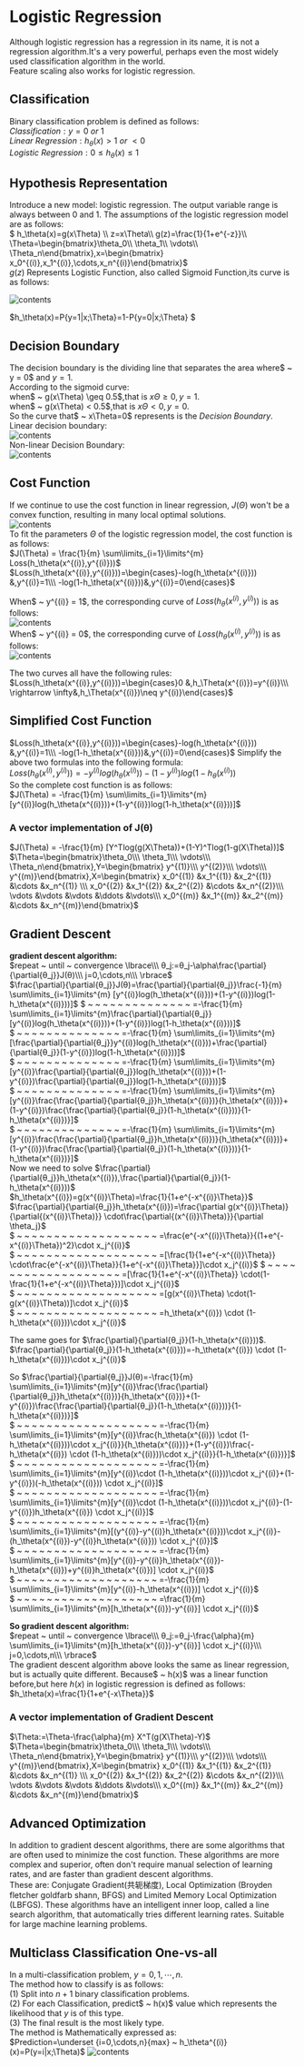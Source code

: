 # Logistic Regression
Although logistic regression has a regression in its name, it is not a regression algorithm.It's a very powerful, perhaps even the most widely used classification algorithm in the world.  
Feature scaling also works for logistic regression.
## Classification
Binary classification problem is defined as follows:  
$Classification: y = 0 ~ or ~ 1$   
$Linear ~ Regression:h_\theta(x) >1 ~ or ~ <0$  
$Logistic ~ Regression: 0 \leq h_\theta(x) \leq1$
## Hypothesis Representation
Introduce a new model: logistic regression. The output variable range is always between 0 and 1. The assumptions of the logistic regression model are as follows:  
$ h_\theta(x)=g(x\Theta) \\\ z=x\Theta\\\ g(z)=\frac{1}{1+e^{-z}}\\\ \Theta=\begin{bmatrix}\theta_0\\\ \theta_1\\\ \vdots\\\ \Theta_n\end{bmatrix},x=\begin{bmatrix} x_0^{(i)},x_1^{(i)},\cdots,x_n^{(i)}\end{bmatrix}$  
$g(z)$ Represents Logistic Function, also called Sigmoid Function,its curve is as follows:  
  
![contents]() 

$h_\theta(x)=P\{y=1|x;\Theta\}=1-P\{y=0|x;\Theta\} $
## Decision Boundary
The decision boundary is the dividing line that separates the area where$ ~ y = 0$ and $y = 1$.  
According to the sigmoid curve:  
when$ ~ g(x\Theta) \geq 0.5$,that is $x\Theta \geq 0,y=1.$  
when$ ~ g(x\Theta) < 0.5$,that is $x\Theta < 0,y=0.$  
So the curve that$ ~ x\Theta=0$ represents is the $Decision ~ Boundary$.   
Linear decision boundary:  
![contents]()  
Non-linear Decision Boundary:  
![contents]()  
## Cost Function
If we continue to use the cost function in linear regression, $J(\Theta)$ won't be a convex function, resulting in many local optimal solutions.  
![contents]()    
To fit the parameters $\Theta$ of the logistic regression model, the cost function is as follows:  
$J(\Theta) = \frac{1}{m} \sum\limits_{i=1}\limits^{m} Loss(h_\theta(x^{(i)},y^{(i)}))$  
$Loss(h_\theta(x^{(i)},y^{(i)}))=\begin{cases}-log(h_\theta(x^{(i)}))  &,y^{(i)}=1\\\ -log(1-h_\theta(x^{(i)}))&,y^{(i)}=0\end{cases}$  
  
When$ ~ y^{(i)} = 1$, the corresponding curve of $Loss(h_\theta(x^{(i)},y^{(i)}))$ is as follows:  
![contents]()  
When$ ~ y^{(i)} = 0$, the corresponding curve of $Loss(h_\theta(x^{(i)},y^{(i)}))$ is as follows:  
![contents]()  

The two curves all have the following rules:  
$Loss(h_\theta(x^{(i)},y^{(i)}))=\begin{cases}0  &,h_\Theta(x^{(i)})=y^{(i)}\\\ \rightarrow \infty&,h_\Theta(x^{(i)})\neq y^{(i)}\end{cases}$
## Simplified Cost Function
$Loss(h_\theta(x^{(i)},y^{(i)}))=\begin{cases}-log(h_\theta(x^{(i)}))  &,y^{(i)}=1\\\ -log(1-h_\theta(x^{(i)}))&,y^{(i)}=0\end{cases}$
Simplify the above two formulas into the following formula:  
$Loss(h_\theta(x^{(i)},y^{(i)}))=-y^{(i)}log(h_\theta(x^{(i)}))-(1-y^{(i)})log(1-h_\theta(x^{(i)}))$  
So the complete cost function is as follows:  
$J(\Theta) = -\frac{1}{m} \sum\limits_{i=1}\limits^{m} [y^{(i)}log(h_\theta(x^{(i)}))+(1-y^{(i)})log(1-h_\theta(x^{(i)}))]$
###  A vector implementation of J(θ)
$J(\Theta) = -\frac{1}{m} [Y^Tlog(g(X\Theta))+(1-Y)^Tlog(1-g(X\Theta))]$  
$\Theta=\begin{bmatrix}\theta_0\\\ \theta_1\\\ \vdots\\\ \Theta_n\end{bmatrix},Y=\begin{bmatrix} y^{(1)}\\\ y^{(2)}\\\ \vdots\\\ y^{(m)}\end{bmatrix},X=\begin{bmatrix} x_0^{(1)} &x_1^{(1)} &x_2^{(1)} &\cdots &x_n^{(1)} \\\ x_0^{(2)} &x_1^{(2)} &x_2^{(2)} &\cdots &x_n^{(2)}\\\ \vdots &\vdots &\vdots &\ddots &\vdots\\\ x_0^{(m)} &x_1^{(m)} &x_2^{(m)} &\cdots &x_n^{(m)}\end{bmatrix}$  
## Gradient Descent
**gradient descent algorithm:**  
$repeat ~ until ~ convergence \lbrace\\\ θ_j:=θ_j-\alpha\frac{\partial}{\partial{θ_j}}J(θ)\\\ j=0,\cdots,n\\\ \rbrace$   
$\frac{\partial}{\partial{θ_j}}J(θ)=\frac{\partial}{\partial{θ_j}}\frac{-1}{m} \sum\limits_{i=1}\limits^{m} [y^{(i)}log(h_\theta(x^{(i)}))+(1-y^{(i)})log(1-h_\theta(x^{(i)}))]$
$ ~ ~ ~ ~ ~ ~ ~ ~ ~ ~ ~ ~ ~ ~ =-\frac{1}{m} \sum\limits_{i=1}\limits^{m}\frac{\partial}{\partial{θ_j}}[y^{(i)}log(h_\theta(x^{(i)}))+(1-y^{(i)})log(1-h_\theta(x^{(i)}))]$  
$ ~ ~ ~ ~ ~ ~ ~ ~ ~ ~ ~ ~ ~ ~ =-\frac{1}{m} \sum\limits_{i=1}\limits^{m}[\frac{\partial}{\partial{θ_j}}y^{(i)}log(h_\theta(x^{(i)}))+\frac{\partial}{\partial{θ_j}}(1-y^{(i)})log(1-h_\theta(x^{(i)}))]$  
$ ~ ~ ~ ~ ~ ~ ~ ~ ~ ~ ~ ~ ~ ~ =-\frac{1}{m} \sum\limits_{i=1}\limits^{m}[y^{(i)}\frac{\partial}{\partial{θ_j}}log(h_\theta(x^{(i)}))+(1-y^{(i)})\frac{\partial}{\partial{θ_j}}log(1-h_\theta(x^{(i)}))]$   
$ ~ ~ ~ ~ ~ ~ ~ ~ ~ ~ ~ ~ ~ ~ =-\frac{1}{m} \sum\limits_{i=1}\limits^{m}[y^{(i)}\frac{\frac{\partial}{\partial{θ_j}}h_\theta(x^{(i)})}{h_\theta(x^{(i)})}+(1-y^{(i)})\frac{\frac{\partial}{\partial{θ_j}}(1-h_\theta(x^{(i)}))}{1-h_\theta(x^{(i)})}]$   
$ ~ ~ ~ ~ ~ ~ ~ ~ ~ ~ ~ ~ ~ ~ =-\frac{1}{m} \sum\limits_{i=1}\limits^{m}[y^{(i)}\frac{\frac{\partial}{\partial{θ_j}}h_\theta(x^{(i)})}{h_\theta(x^{(i)})}+(1-y^{(i)})\frac{\frac{\partial}{\partial{θ_j}}(1-h_\theta(x^{(i)}))}{1-h_\theta(x^{(i)})}]$  
Now we need to solve $\frac{\partial}{\partial{θ_j}}h_\theta(x^{(i)}),\frac{\partial}{\partial{θ_j}}(1-h_\theta(x^{(i)}))$   
$h_\theta(x^{(i)})=g(x^{(i)}\Theta)=\frac{1}{1+e^{-x^{(i)}\Theta}}$  
$\frac{\partial}{\partial{θ_j}}h_\theta(x^{(i)})=\frac{\partial g(x^{(i)}\Theta)}{\partial{(x^{(i)}\Theta)}} \cdot\frac{\partial{(x^{(i)}\Theta)}}{\partial \theta_j}$    
$ ~ ~ ~ ~ ~ ~ ~ ~ ~ ~ ~ ~ ~ ~ ~ ~ ~ ~ ~ =\frac{e^{-x^{(i)}\Theta}}{(1+e^{-x^{(i)}\Theta})^2}\cdot x_j^{(i)}$  
$ ~ ~ ~ ~ ~ ~ ~ ~ ~ ~ ~ ~ ~ ~ ~ ~ ~ ~ ~ =[\frac{1}{1+e^{-x^{(i)}\Theta}} \cdot\frac{e^{-x^{(i)}\Theta}}{1+e^{-x^{(i)}\Theta}}]\cdot x_j^{(i)}$
$ ~ ~ ~ ~ ~ ~ ~ ~ ~ ~ ~ ~ ~ ~ ~ ~ ~ ~ ~ =[\frac{1}{1+e^{-x^{(i)}\Theta}} \cdot(1-\frac{1}{1+e^{-x^{(i)}\Theta}})]\cdot x_j^{(i)}$  
$ ~ ~ ~ ~ ~ ~ ~ ~ ~ ~ ~ ~ ~ ~ ~ ~ ~ ~ ~ =[g(x^{(i)}\Theta) \cdot(1-g(x^{(i)}\Theta))]\cdot x_j^{(i)}$  
$ ~ ~ ~ ~ ~ ~ ~ ~ ~ ~ ~ ~ ~ ~ ~ ~ ~ ~ ~ =h_\theta(x^{(i)}) \cdot (1-h_\theta(x^{(i)}))\cdot x_j^{(i)}$  
  
The same goes for $\frac{\partial}{\partial{θ_j}}(1-h_\theta(x^{(i)}))$.  
$\frac{\partial}{\partial{θ_j}}(1-h_\theta(x^{(i)}))=-h_\theta(x^{(i)}) \cdot (1-h_\theta(x^{(i)}))\cdot x_j^{(i)}$   

So $\frac{\partial}{\partial{θ_j}}J(θ)=-\frac{1}{m} \sum\limits_{i=1}\limits^{m}[y^{(i)}\frac{\frac{\partial}{\partial{θ_j}}h_\theta(x^{(i)})}{h_\theta(x^{(i)})}+(1-y^{(i)})\frac{\frac{\partial}{\partial{θ_j}}(1-h_\theta(x^{(i)}))}{1-h_\theta(x^{(i)})}]$  
$ ~ ~ ~ ~ ~ ~ ~ ~ ~ ~ ~ ~ ~ ~ ~ ~ ~ ~ ~ =-\frac{1}{m} \sum\limits_{i=1}\limits^{m}[y^{(i)}\frac{h_\theta(x^{(i)}) \cdot (1-h_\theta(x^{(i)}))\cdot x_j^{(i)}}{h_\theta(x^{(i)})}+(1-y^{(i)})\frac{-h_\theta(x^{(i)}) \cdot (1-h_\theta(x^{(i)}))\cdot x_j^{(i)}}{1-h_\theta(x^{(i)})}]$  
$ ~ ~ ~ ~ ~ ~ ~ ~ ~ ~ ~ ~ ~ ~ ~ ~ ~ ~ ~ =-\frac{1}{m} \sum\limits_{i=1}\limits^{m}[y^{(i)}\cdot (1-h_\theta(x^{(i)}))\cdot x_j^{(i)}+(1-y^{(i)})(-h_\theta(x^{(i)})) \cdot x_j^{(i)}]$  
$ ~ ~ ~ ~ ~ ~ ~ ~ ~ ~ ~ ~ ~ ~ ~ ~ ~ ~ ~ =-\frac{1}{m} \sum\limits_{i=1}\limits^{m}[y^{(i)}\cdot (1-h_\theta(x^{(i)}))\cdot x_j^{(i)}-(1-y^{(i)})h_\theta(x^{(i)}) \cdot x_j^{(i)}]$  
$ ~ ~ ~ ~ ~ ~ ~ ~ ~ ~ ~ ~ ~ ~ ~ ~ ~ ~ ~ =-\frac{1}{m} \sum\limits_{i=1}\limits^{m}[(y^{(i)}-y^{(i)}h_\theta(x^{(i)}))\cdot x_j^{(i)}-(h_\theta(x^{(i)})-y^{(i)}h_\theta(x^{(i)})) \cdot x_j^{(i)}]$  
$ ~ ~ ~ ~ ~ ~ ~ ~ ~ ~ ~ ~ ~ ~ ~ ~ ~ ~ ~ =-\frac{1}{m} \sum\limits_{i=1}\limits^{m}[y^{(i)}-y^{(i)}h_\theta(x^{(i)})-h_\theta(x^{(i)})+y^{(i)}h_\theta(x^{(i)})] \cdot x_j^{(i)}$   
$ ~ ~ ~ ~ ~ ~ ~ ~ ~ ~ ~ ~ ~ ~ ~ ~ ~ ~ ~ =-\frac{1}{m} \sum\limits_{i=1}\limits^{m}[y^{(i)}-h_\theta(x^{(i)})] \cdot x_j^{(i)}$   
$ ~ ~ ~ ~ ~ ~ ~ ~ ~ ~ ~ ~ ~ ~ ~ ~ ~ ~ ~ =\frac{1}{m} \sum\limits_{i=1}\limits^{m}[h_\theta(x^{(i)})-y^{(i)}] \cdot x_j^{(i)}$   

**So gradient descent algorithm:**  
$repeat ~ until ~ convergence \lbrace\\\ θ_j:=θ_j-\frac{\alpha}{m} \sum\limits_{i=1}\limits^{m}[h_\theta(x^{(i)})-y^{(i)}] \cdot x_j^{(i)}\\\ j=0,\cdots,n\\\ \rbrace$   
The gradient descent algorithm above looks the same as linear regression, but is actually quite different. Because$ ~ h(x)$ was a linear function before,but here $h(x)$ in logistic regression is defined as follows:  
$h_\theta(x)=\frac{1}{1+e^{-x\Theta}}$  
### A vector implementation of Gradient Descent
$\Theta:=\Theta-\frac{\alpha}{m} X^T(g(X\Theta)-Y)$  
$\Theta=\begin{bmatrix}\theta_0\\\ \theta_1\\\ \vdots\\\ \Theta_n\end{bmatrix},Y=\begin{bmatrix} y^{(1)}\\\ y^{(2)}\\\ \vdots\\\ y^{(m)}\end{bmatrix},X=\begin{bmatrix} x_0^{(1)} &x_1^{(1)} &x_2^{(1)} &\cdots &x_n^{(1)} \\\ x_0^{(2)} &x_1^{(2)} &x_2^{(2)} &\cdots &x_n^{(2)}\\\ \vdots &\vdots &\vdots &\ddots &\vdots\\\ x_0^{(m)} &x_1^{(m)} &x_2^{(m)} &\cdots &x_n^{(m)}\end{bmatrix}$  
## Advanced Optimization
In addition to gradient descent algorithms, there are some algorithms that are often used to minimize the cost function. These algorithms are more complex and superior, often don't require manual selection of learning rates, and are faster than gradient descent algorithms.  
These are: Conjugate Gradient(共轭梯度), Local Optimization (Broyden fletcher goldfarb shann, BFGS) and Limited Memory Local Optimization (LBFGS).
These algorithms have an intelligent inner loop, called a line search algorithm, that automatically tries different learning rates. Suitable for large machine learning problems.
## Multiclass Classification One-vs-all
In a multi-classification problem, $y = 0,1,\cdots,n$.  
The method how to classify is as follows:  
(1) Split into $n+1$ binary classification problems.  
(2) For each Classification, predict$ ~ h(x)$ value which represents the likelihood that $y$ is of this type.  
(3) The final result is the most likely type.  
The method is Mathematically expressed as:  
$Prediction=\underset {i=0,\cdots,n}{max} ~ h_\theta^{(i)}(x)=P(y=i|x;\Theta)$ 
![contents]() 